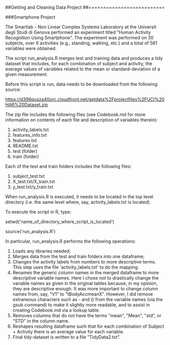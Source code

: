 ##Getting and Cleaning Data Project
##==========================

###Smartphone Project

The Smartlab - Non Linear Complex Systems Laboratory at the Universit degli
Studi di Genova performed an experiment titled "Human Activity Recognition
Using Smartphone".  The experiment was performed on 30 subjects, over
6 activities (e.g., standing, walking, etc.) and a total of 561 variables
were obtained.

The script run_analysis.R merges test and training data and produces a tidy 
dataset that includes, for each combination of subject and activity, the 
average values of variables related to the mean or standard-deviation of 
a given measurement.

Before this script is run, data needs to be downloaded from the following
source:

https://d396qusza40orc.cloudfront.net/getdata%2Fprojectfiles%2FUCI%20HAR%20Dataset.zip 

The zip file includes the following files (see Codebook.md for more information
on contents of each file and description of variables therein):

1.  activity_labels.txt
2.  features_info.txt
3.  features.txt
4.  README.txt
5.  test (folder)
6.  train (folder)

Each of the test and train folders includes the following files:

1.  subject_test.txt 
2.  X_test.txt/X_train.txt
3.  y_test.txt/y_train.txt

When run_analysis.R is executed, it needs to be located in the top level 
directory (i.e. the same level where, say, activity_labels.txt is located).

To execute the script in R, type:

setwd('name_of_directory_where_script_is_located')

source('run_analysis.R')


In particular, run_analysis.R performs the following operations:

1.  Loads any libraries needed;
2.  Merges data from the test and train folders into one dataframe;
3.  Changes the activity labels from numbers to more descriptive terms.
    This step uses the file 'activity_labels.txt' to do the mapping.
4.  Renames the generic column names in the merged dataframe to more 
    descriptive variable names.  Here I chose *not* to drastically change the 
    variable names as given in the original tables because, in my opinion, 
    they are descriptive enough.  It was more important to change column 
    names from, say, "V1" to "tBodyAccmeanX".  However, I did remove
    extraneous characters such as - and () from the variable names (via 
    the gsub command) to make it slightly more readable, and to assist in 
    creating Codebook.md via a lookup table.
5.  Removes columns that do *not* have the terms "mean", "Mean", "std", or
    "STD" in the column name.
6.  Reshapes resulting dataframe such that for each combination of 
    Subject + Activity there is an average value for each variable.  
7.  Final tidy-dataset is written to a file "TidyData2.txt".  